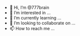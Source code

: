 - 👋 Hi, I’m @777brain
- 👀 I’m interested in ...
- 🌱 I’m currently learning ...
- 💞️ I’m looking to collaborate on ...
- 📫 How to reach me ...

<!---
777brain/777brain is a ✨ special ✨ repository because its `README.md` (this file) appears on your GitHub profile.
You can click the Preview link to take a look at your changes.
--->
